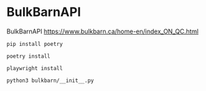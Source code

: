 # BulkBarnAPI
BulkBarnAPI https://www.bulkbarn.ca/home-en/index_ON_QC.html

```
pip install poetry
```

```
poetry install
```

```
playwright install
```

```
python3 bulkbarn/__init__.py
```